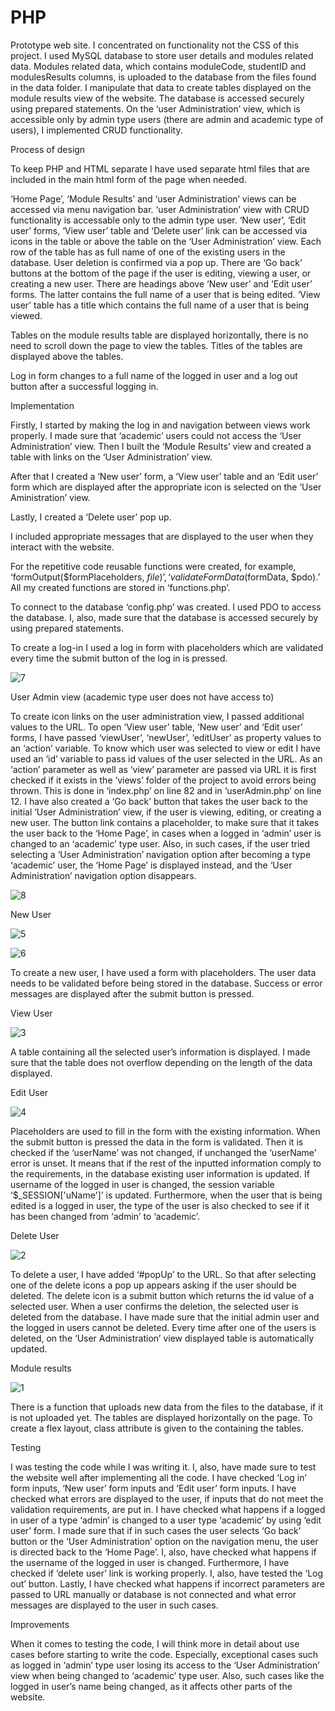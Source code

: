 # PHP

Prototype web site. I concentrated on functionality not the CSS of this project. I used MySQL database to store user details and modules related data. Modules related data, which contains moduleCode, studentID and modulesResults columns, is uploaded to the database from the files found in the data folder. I manipulate that data to create tables displayed on the module results view of the website. The database is accessed securely using prepared statements. On the ‘user Administration’ view, which is accessible only by admin type users (there are admin and academic type of users), I implemented CRUD functionality. 


Process of design

To keep PHP and HTML separate I have used separate html files that are included in the main html form of the page when needed.

‘Home Page’, ‘Module Results’ and ‘user Administration’ views can be accessed via menu navigation bar. ‘user Administration’ view with CRUD functionality is accessable only to the admin type user. ‘New user’, ‘Edit user’ forms, ‘View user’ table and ‘Delete user’ link can be accessed via icons in the table or above the table on the ‘User Administration’ view. Each row of the table has as full name of one of the existing users in the database. User deletion is confirmed via a pop up. There are ‘Go back’ buttons at the bottom of the page if the user is editing, viewing a user, or creating a new user. There are headings above ‘New user’ and ‘Edit user’ forms. The latter contains the full name of a user that is being edited. ‘View user’ table has a title which contains the full name of a user that is being viewed. 

Tables on the module results table are displayed horizontally, there is no need to scroll down the page to view the tables. Titles of the tables are displayed above the tables. 

Log in form changes to a full name of the logged in user and a log out button after a successful logging in. 


Implementation

Firstly, I started by making the log in and navigation between views work properly. I made sure that ‘academic’ users could not access the ‘User Administration’ view. Then I built the ‘Module Results’ view and created a table with links on the ‘User Administration’ view. 

After that I created a ‘New user’ form, a ‘View user’ table and an ‘Edit user’ form which are displayed after the appropriate icon is selected on the ‘User Aministration’ view. 

Lastly, I created a ‘Delete user’ pop up. 

I included appropriate messages that are displayed to the user when they interact with the website.

For the repetitive code reusable functions were created, for example, ‘formOutput($formPlaceholders, $file)’, ‘validateFormData($formData, $pdo).’ All my created functions are stored in ‘functions.php’. 

To connect to the database ‘config.php’ was created. I used PDO to access the database. I, also, made sure that the database is accessed securely by using prepared statements. 

To create a log-in I used a log in form with placeholders which are validated every time the submit button of the log in is pressed. 

![7](https://user-images.githubusercontent.com/85522584/212575256-fe069691-ca66-47e0-96b9-647f0b8216dd.jpg)


User Admin view (academic type user does not have access to)

To create icon links on the user administration view, I passed additional values to the URL. To open ‘View user’ table, ‘New user’ and ‘Edit user’ forms, I have passed ‘viewUser’, ‘newUser’, ‘editUser’ as property values to an ‘action’ variable. To know which user was selected to view or edit I have used an ‘id’ variable to pass id values of the user selected in the URL. As an ‘action’ parameter as well as ‘view’ parameter are passed via URL it is first checked if it exists in the ‘views’ folder of the project to avoid errors being thrown. This is done in ‘index.php’ on line 82 and in ‘userAdmin.php’ on line 12. I have also created a ‘Go back’ button that takes the user back to the initial ‘User Administration’ view, if the user is viewing, editing, or creating a new user. The button link contains a placeholder, to make sure that it takes the user back to the ‘Home Page’, in cases when a logged in ‘admin’ user is changed to an ‘academic’ type user. Also, in such cases, if the user tried selecting a ‘User Administration’ navigation option after becoming a type ‘academic’ user, the ‘Home Page’ is displayed instead, and the ‘User Administration’ navigation option disappears.



![8](https://user-images.githubusercontent.com/85522584/212575262-1f6bfa7d-72ca-4873-8457-f74d686560eb.jpg)


New User

![5](https://user-images.githubusercontent.com/85522584/212575200-0ec23e08-4037-47e1-ae15-47178a184e70.jpg)

![6](https://user-images.githubusercontent.com/85522584/212575205-dfcd2ed4-e658-4731-8787-d3826b2b9bb2.jpg)

To create a new user, I have used a form with placeholders. The user data needs to be validated before being stored in the database. Success or error messages are displayed after the submit button is pressed.

View User

![3](https://user-images.githubusercontent.com/85522584/212575165-7da6f12a-d75a-4a56-ac19-a506d1f8dae7.jpg)

A table containing all the selected user’s information is displayed. I made sure that the table does not overflow depending on the length of the data displayed.

Edit User

![4](https://user-images.githubusercontent.com/85522584/212575193-0dfccc4e-2102-4782-bb0f-9861a0b49087.jpg)

Placeholders are used to fill in the form with the existing information. When the submit button is pressed the data in the form is validated. Then it is checked if the ‘userName’ was not changed, if unchanged the ‘userName’ error is unset. It means that if the rest of the inputted information comply to the requirements, in the database existing user information is updated. If username of the logged in user is changed, the session variable ‘$_SESSION['uName']’ is updated. Furthermore, when the user that is being edited is a logged in user, the type of the user is also checked to see if it has been changed from ‘admin’ to ‘academic’.

Delete User

![2](https://user-images.githubusercontent.com/85522584/212575160-fb127d5e-61fd-441d-beb9-f6d077fbbf6c.jpg)

To delete a user, I have added ‘#popUp’ to the URL. So that after selecting one of the delete icons a pop up appears asking if the user should be deleted. The delete icon is a submit button which returns the id value of a selected user. When a user confirms the deletion, the selected user is deleted from the database. I have made sure that the initial admin user and the logged in users cannot be deleted. Every time after one of the users is deleted, on the ‘User Administration’ view displayed table is automatically updated.

Module results

![1](https://user-images.githubusercontent.com/85522584/212575154-1acc9a05-9a1d-4494-aad7-f70335fa9143.jpg)

There is a function that uploads new data from the files to the database, if it is not uploaded yet. The tables are displayed horizontally on the page. To create a flex layout, class attribute is given to the containing the tables.

Testing

I was testing the code while I was writing it. I, also, have made sure to test the website well after implementing all the code. I have checked ‘Log in’ form inputs, ‘New user’ form inputs and ‘Edit user’ form inputs. I have checked what errors are displayed to the user, if inputs that do not meet the validation requirements, are put in. I have checked what happens if a logged in user of a type ‘admin’ is changed to a user type ‘academic’ by using ‘edit user’ form. I made sure that if in such cases the user selects ‘Go back’ button or the ‘User Administration’ option on the navigation menu, the user is directed back to the ‘Home Page’. I, also, have checked what happens if the username of the logged in user is changed. Furthermore, I have checked if ‘delete user’ link is working properly. I, also, have tested the ‘Log out’ button. Lastly, I have checked what happens if incorrect parameters are passed to URL manually or database is not connected and what error messages are displayed to the user in such cases.

Improvements

When it comes to testing the code, I will think more in detail about use cases before starting to write the code. Especially, exceptional cases such as logged in ‘admin’ type user losing its access to the ‘User Administration’ view when being changed to ‘academic’ type user. Also, such cases like the logged in user’s name being changed, as it affects other parts of the website.
